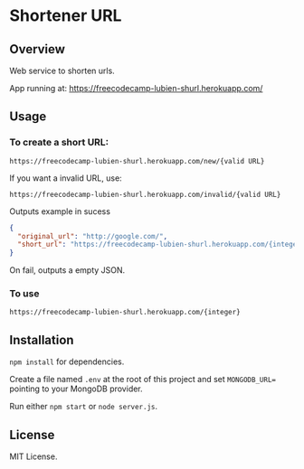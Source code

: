 # Shortener URL

## Overview

Web service to shorten urls.

App running at: https://freecodecamp-lubien-shurl.herokuapp.com/

## Usage

### To create a short URL:

`https://freecodecamp-lubien-shurl.herokuapp.com/new/{valid URL}`

If you want a invalid URL, use:

`https://freecodecamp-lubien-shurl.herokuapp.com/invalid/{valid URL}`

Outputs example in sucess

```json
{
  "original_url": "http://google.com/",
  "short_url": "https://freecodecamp-lubien-shurl.herokuapp.com/{integer}"
}
```

On fail, outputs a empty JSON.

### To use

`https://freecodecamp-lubien-shurl.herokuapp.com/{integer}`

## Installation

`npm install` for dependencies.

Create a file named `.env` at the root of this project and set `MONGODB_URL=` pointing to your MongoDB provider.

Run either `npm start` or `node server.js`.

## License

MIT License.
